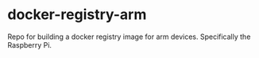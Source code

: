# docker-registry-arm
Repo for building a docker registry image for arm devices. Specifically the Raspberry Pi.
